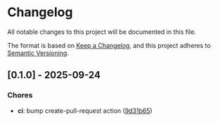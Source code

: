 # Changelog

All notable changes to this project will be documented in this file.

The format is based on [Keep a Changelog](https://keepachangelog.com/en/1.0.0/),
and this project adheres to [Semantic Versioning](https://semver.org/spec/v2.0.0.html).

## [0.1.0] - 2025-09-24

### Chores

- **ci**: bump create-pull-request action ([9d31b65](../../commit/9d31b6575b757644a6cfeba14edd68a3001c735b))
